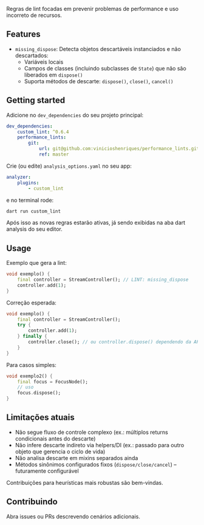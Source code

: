 <!-- 
This README describes the package. If you publish this package to pub.dev,
this README's contents appear on the landing page for your package.

For information about how to write a good package README, see the guide for
[writing package pages](https://dart.dev/guides/libraries/writing-package-pages). 

For general information about developing packages, see the Dart guide for
[creating packages](https://dart.dev/guides/libraries/create-library-packages)
and the Flutter guide for
[developing packages and plugins](https://flutter.dev/developing-packages). 
-->

Regras de lint focadas em prevenir problemas de performance e uso incorreto de recursos.

## Features

- `missing_dispose`: Detecta objetos descartáveis instanciados e não descartados:
	- Variáveis locais
	- Campos de classes (incluindo subclasses de `State`) que não são liberados em `dispose()`
	- Suporta métodos de descarte: `dispose()`, `close()`, `cancel()`

## Getting started

Adicione no `dev_dependencies` do seu projeto principal:

```yaml
dev_dependencies:
	custom_lint: ^0.6.4
	performance_lints:
		git:
			url: git@github.com:vinicioshenriques/performance_lints.git
			ref: master
```

Crie (ou edite) `analysis_options.yaml` no seu app:

```yaml
analyzer:
	plugins:
		- custom_lint
```

e no terminal rode:

```bash
dart run custom_lint
```

Após isso as novas regras estarão ativas, já sendo exibidas na aba dart analysis do seu editor.

## Usage

Exemplo que gera a lint:

```dart
void exemplo() {
	final controller = StreamController(); // LINT: missing_dispose
	controller.add(1);
}
```

Correção esperada:

```dart
void exemplo() {
	final controller = StreamController();
	try {
		controller.add(1);
	} finally {
		controller.close(); // ou controller.dispose() dependendo da API
	}
}
```

Para casos simples:

```dart
void exemplo2() {
	final focus = FocusNode();
	// uso
	focus.dispose();
}
```

## Limitações atuais

- Não segue fluxo de controle complexo (ex.: múltiplos returns condicionais antes do descarte)
- Não infere descarte indireto via helpers/DI (ex.: passado para outro objeto que gerencia o ciclo de vida)
- Não analisa descarte em mixins separados ainda
- Métodos sinônimos configurados fixos (`dispose/close/cancel`) – futuramente configurável

Contribuições para heurísticas mais robustas são bem-vindas.

## Contribuindo

Abra issues ou PRs descrevendo cenários adicionais. 
